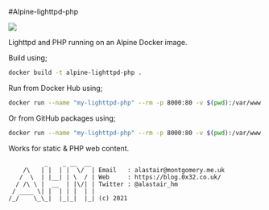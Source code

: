 #Alpine-lighttpd-php

[![](http://dockeri.co/image/alastairhm/alpine-lighttpd-php)](https://index.docker.io/u/alastairhm/alpine-lighttpd-php/)

Lighttpd and PHP running on an Alpine Docker image.

Build using;

```bash
docker build -t alpine-lighttpd-php .
```

Run from Docker Hub using;

```bash
docker run --name "my-lighttpd-php" --rm -p 8000:80 -v $(pwd):/var/www alastairhm/alpine-lighttpd-php
```

Or from GitHub packages using;

```bash
docker run --name "my-lighttpd-php" --rm -p 8000:80 -v $(pwd):/var/www ghcr.io/alastairhm/alpine-lighttpd-php
```

Works for static & PHP web content.

```text
          _    _ __  __ 
    /\   | |  | |  \/  | Email   : alastair@montgomery.me.uk
   /  \  | |__| | \  / | Web     : https://blog.0x32.co.uk/
  / /\ \ |  __  | |\/| | Twitter : @alastair_hm
 / ____ \| |  | | |  | |
/_/    \_\_|  |_|_|  |_| (c) 2021
```
